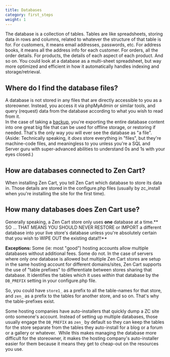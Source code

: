 ```yaml
---
title: Databases 
category: first_steps
weight: 1
---
```

The database is a collection of tables. Tables are like spreadsheets, storing data in rows and columns, related to whatever the structure of that table is for. For customers, it means email addresses, passwords, etc. For address books, it means all the address info for each customer. For orders, all the order details. For products, the details of each aspect of each product. And so on. You could look at a database as a multi-sheet spreadsheet, but way more optimized and efficient in how it automatically handles indexing and storage/retrieval.  

## Where do I find the database files?

A database is not stored in any files that are directly accessible to you as a storeowner. Instead, you access it via phpMyAdmin or similar tools, and query (request) data from the database according to what you wish to read from it.  
In the case of taking a [backup](http://tutorials.zen-cart.com/index.php?article=103), you're exporting the entire database content into one great big file that can be used for offline storage, or restoring if needed. That's the only way *you* will ever see the database as "a file".  
(Aside: Technically speaking, it *does* store everything in "files", but they're machine-code files, and meaningless to you unless you're a SQL and Server guru with super-advanced abilities to understand 0s and 1s with your eyes closed.)  

## How are databases connected to Zen Cart?

When installing Zen Cart, you tell Zen Cart which database to store its data in. Those details are stored in the configure.php files (usually by zc_install when you're installing the site for the first time).  

## How many databases does Zen Cart use?

Generally speaking, a Zen Cart store only uses **one** database at a time.**  
SO ... THAT MEANS YOU SHOULD NEVER RESTORE or IMPORT a different database into your live store's database unless you're absolutely certain that you wish to WIPE OUT the existing data!!!**  

**Exceptions:** 
Some (ie: most "good") hosting accounts allow multiple databases without additional fees. Some do not. In the case of servers where only *one* database is allowed but multiple Zen Cart stores are setup in the same hosting account for different domains/sites, Zen Cart supports the use of "table prefixes" to differentiate between stores sharing that database. It identifies the tables which it uses *within* that database by the `DB_PREFIX` setting in your configure.php file.  

So, you could have `store1_` as a prefix to all the table-names for that store, and `zen_` as a prefix to the tables for another store, and so on. That's why the table-prefixes exist.  

Some hosting companies have auto-installers that quickly dump a ZC site onto someone's account. Instead of setting up multiple databases, those usually engage the `DB_PREFIX` as `zen_` by default so they can keep the tables for the store separate from the tables they auto-install for a blog or a forum or a gallery or whatever.  While this makes managing the database more difficult for the storeowner, it makes the hosting company's auto-installer easier for them because it means they get to cheap-out on the resources you use.
